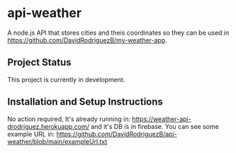 # api-weather

A node.js API that stores cities and theis coordinates so they can be used in https://github.com/DavidRodriguezB/my-weather-app.

## Project Status

This project is currently in development.

## Installation and Setup Instructions

No action required, It's already running in: https://weather-api-drodriguez.herokuapp.com/ and it's DB is in firebase.
You can see some example URL in: https://github.com/DavidRodriguezB/api-weather/blob/main/exampleUrl.txt
